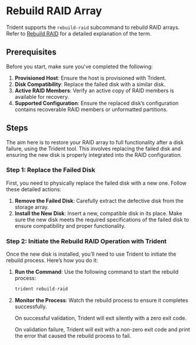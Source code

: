 # Rebuild RAID Array

Trident supports the `rebuild-raid` subcommand to rebuild RAID arrays. Refer to
[Rebuild RAID](../Explanation/Rebuild-RAID.md) for a detailed explanation of
the term.

## Prerequisites

Before you start, make sure you've completed the following:

1. **Provisioned Host**: Ensure the host is provisioned with Trident.
2. **Disk Compatibility**: Replace the failed disk with a similar disk.
3. **Active RAID Members**: Verify an active copy of RAID members is available for recovery.
4. **Supported Configuration**: Ensure the replaced disk’s configuration contains recoverable RAID members or unformatted partitions.

## Steps

The aim here is to restore your RAID array to full functionality after a disk failure, using the Trident tool. This involves replacing the failed disk and ensuring the new disk is properly integrated into the RAID configuration.

### Step 1: Replace the Failed Disk

First, you need to physically replace the failed disk with a new one. Follow these detailed actions:

1. **Remove the Failed Disk**: Carefully extract the defective disk from the storage array.
2. **Install the New Disk**: Insert a new, compatible disk in its place. Make sure the new disk meets the required specifications of the failed disk to ensure compatibility and proper functionality.

### Step 2: Initiate the Rebuild RAID Operation with Trident

Once the new disk is installed, you’ll need to use Trident to initiate the rebuild process. Here’s how you do it:

1. **Run the Command**: Use the following command to start the rebuild process:

   ```bash
   trident rebuild-raid
   ```

2. **Monitor the Process**: Watch the rebuild process to ensure it completes successfully.

   On successful validation, Trident will exit silently with a zero exit code.

   On validation failure, Trident will exit with a non-zero exit code and print
   the error that caused the rebuild process to fail.
